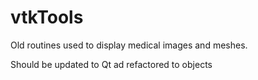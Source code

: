 # vtkTools

Old routines used to display medical images and meshes.

Should be updated to Qt ad refactored to objects
 
